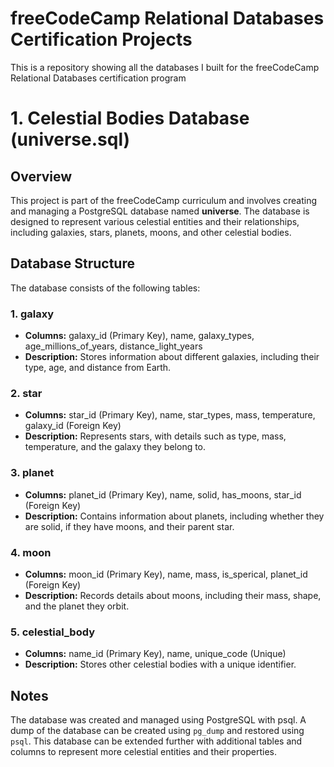 # freeCodeCamp Relational Databases Certification Projects
This is a repository showing all the databases I built for the freeCodeCamp Relational Databases certification program

# 1. Celestial Bodies Database (universe.sql)
## Overview
This project is part of the freeCodeCamp curriculum and involves creating and managing a PostgreSQL database named **universe**. The database is designed to represent various celestial entities and their relationships, including galaxies, stars, planets, moons, and other celestial bodies.

## Database Structure
The database consists of the following tables:

### 1. **galaxy**
- **Columns:** galaxy_id (Primary Key), name, galaxy_types, age_millions_of_years, distance_light_years
- **Description:** Stores information about different galaxies, including their type, age, and distance from Earth.

### 2. **star**
- **Columns:** star_id (Primary Key), name, star_types, mass, temperature, galaxy_id (Foreign Key)
- **Description:** Represents stars, with details such as type, mass, temperature, and the galaxy they belong to.

### 3. **planet**
- **Columns:** planet_id (Primary Key), name, solid, has_moons, star_id (Foreign Key)
- **Description:** Contains information about planets, including whether they are solid, if they have moons, and their parent star.

### 4. **moon**
- **Columns:** moon_id (Primary Key), name, mass, is_sperical, planet_id (Foreign Key)
- **Description:** Records details about moons, including their mass, shape, and the planet they orbit.

### 5. **celestial_body**
- **Columns:** name_id (Primary Key), name, unique_code (Unique)
- **Description:** Stores other celestial bodies with a unique identifier.

## Notes
The database was created and managed using PostgreSQL with psql. A dump of the database can be created using `pg_dump` and restored using `psql`. This database can be extended further with additional tables and columns to represent more celestial entities and their properties.

